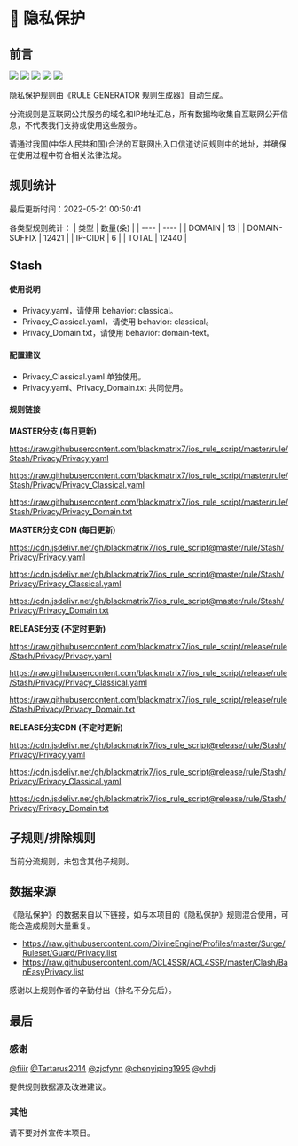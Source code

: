 # 🧸 隐私保护

## 前言

![](https://shields.io/badge/-移除重复规则-ff69b4) ![](https://shields.io/badge/-移除无法解析的域名-important) ![](https://shields.io/badge/-DOMAIN与DOMAIN--SUFFIX合并-green) ![](https://shields.io/badge/-DOMAIN--SUFFIX间合并-critical) ![](https://shields.io/badge/-IP--CIDR(6)合并-blueviolet) 

隐私保护规则由《RULE GENERATOR 规则生成器》自动生成。

分流规则是互联网公共服务的域名和IP地址汇总，所有数据均收集自互联网公开信息，不代表我们支持或使用这些服务。

请通过我国(中华人民共和国)合法的互联网出入口信道访问规则中的地址，并确保在使用过程中符合相关法律法规。

## 规则统计

最后更新时间：2022-05-21 00:50:41

各类型规则统计：
| 类型 | 数量(条)  | 
| ---- | ----  |
| DOMAIN | 13  | 
| DOMAIN-SUFFIX | 12421  | 
| IP-CIDR | 6  | 
| TOTAL | 12440  | 


## Stash 

#### 使用说明
- Privacy.yaml，请使用 behavior: classical。
- Privacy_Classical.yaml，请使用 behavior: classical。
- Privacy_Domain.txt，请使用 behavior: domain-text。

#### 配置建议
- Privacy_Classical.yaml 单独使用。
- Privacy.yaml、Privacy_Domain.txt 共同使用。

#### 规则链接
**MASTER分支 (每日更新)**

https://raw.githubusercontent.com/blackmatrix7/ios_rule_script/master/rule/Stash/Privacy/Privacy.yaml

https://raw.githubusercontent.com/blackmatrix7/ios_rule_script/master/rule/Stash/Privacy/Privacy_Classical.yaml

https://raw.githubusercontent.com/blackmatrix7/ios_rule_script/master/rule/Stash/Privacy/Privacy_Domain.txt

**MASTER分支 CDN (每日更新)**

https://cdn.jsdelivr.net/gh/blackmatrix7/ios_rule_script@master/rule/Stash/Privacy/Privacy.yaml

https://cdn.jsdelivr.net/gh/blackmatrix7/ios_rule_script@master/rule/Stash/Privacy/Privacy_Classical.yaml

https://cdn.jsdelivr.net/gh/blackmatrix7/ios_rule_script@master/rule/Stash/Privacy/Privacy_Domain.txt

**RELEASE分支 (不定时更新)**

https://raw.githubusercontent.com/blackmatrix7/ios_rule_script/release/rule/Stash/Privacy/Privacy.yaml

https://raw.githubusercontent.com/blackmatrix7/ios_rule_script/release/rule/Stash/Privacy/Privacy_Classical.yaml

https://raw.githubusercontent.com/blackmatrix7/ios_rule_script/release/rule/Stash/Privacy/Privacy_Domain.txt

**RELEASE分支CDN (不定时更新)**

https://cdn.jsdelivr.net/gh/blackmatrix7/ios_rule_script@release/rule/Stash/Privacy/Privacy.yaml

https://cdn.jsdelivr.net/gh/blackmatrix7/ios_rule_script@release/rule/Stash/Privacy/Privacy_Classical.yaml

https://cdn.jsdelivr.net/gh/blackmatrix7/ios_rule_script@release/rule/Stash/Privacy/Privacy_Domain.txt

## 子规则/排除规则


当前分流规则，未包含其他子规则。

## 数据来源

《隐私保护》的数据来自以下链接，如与本项目的《隐私保护》规则混合使用，可能会造成规则大量重复。

- https://raw.githubusercontent.com/DivineEngine/Profiles/master/Surge/Ruleset/Guard/Privacy.list
- https://raw.githubusercontent.com/ACL4SSR/ACL4SSR/master/Clash/BanEasyPrivacy.list


感谢以上规则作者的辛勤付出（排名不分先后）。

## 最后

### 感谢

[@fiiir](https://github.com/fiiir) [@Tartarus2014](https://github.com/Tartarus2014) [@zjcfynn](https://github.com/zjcfynn) [@chenyiping1995](https://github.com/chenyiping1995) [@vhdj](https://github.com/vhdj)

提供规则数据源及改进建议。

### 其他

请不要对外宣传本项目。